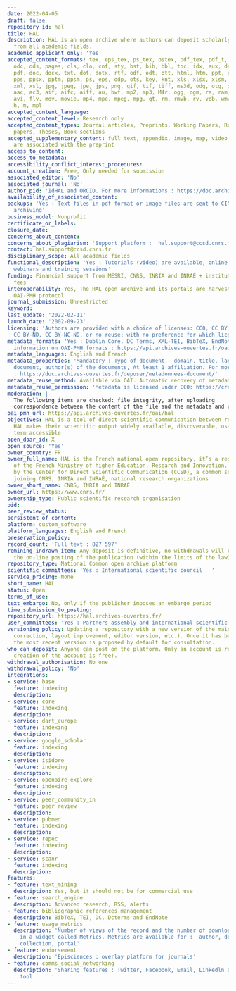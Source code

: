 ```yaml
---
date: 2022-04-05
draft: false
repository_id: hal
title: HAL
description: HAL is an open archive where authors can deposit scholarly documents
  from all academic fields.
academic_applicant_only: 'Yes'
accepted_content_formats: tex, eps_tex, ps_tex, pstex, pdf_tex, pdf_t, pdftex, zip,
  odc, ods, pages, cls, clo, cnf, sty, bst, bib, bbl, toc, idx, aux, def, loc, table,
  pdf, doc, docx, txt, dot, dotx, rtf, odf, odt, ott, html, htm, ppt, pptx, pot, potx,
  pps, ppsx, pptm, ppsm, ps, eps, odp, ots, key, knt, xls, xlsx, xlsm, xltx, xlt,
  xml, xsl, jpg, jpeg, jpe, jps, png, gif, tif, tiff, ms3d, odg, otg, pct, svg, gls,
  aac, ac3, aif, aifc, aiff, au, bwf, mp2, mp3, M4r, ogg, ogm, ra, ram, wma, wav,
  avi, flv, mov, movie, mp4, mpe, mpeg, mpg, qt, rm, rmvb, rv, vob, wmv, m4a, c, py,
  h, m, mpl
accepted_content_language:
accepted_content_level: Research only
accepted_content_types: Journal articles, Preprints, Working Papers, Reports, Conference
  papers, Theses, Book sections
accepted_supplementary_content: full text, appendix, image, map, video, sound. Those
  are associated with the preprint
access_to_content:
access_to_metadata:
accessibility_conflict_interest_procedures:
account_creation: Free, Only needed for submission
associated_editor: 'No'
associated_journal: 'No'
author_pid: 'IdHAL and ORCID. For more informations : https://doc.archives-ouvertes.fr/identifiant-auteur-idhal-cv/'
availability_of_associated_content:
backups: 'Yes : Text files in pdf format or image files are sent to CINES for long-term
  archiving'
business_model: Nonprofit
certificate_or_labels:
closure_date:
concerns_about_content:
concerns_about_plagiarism: 'Support platform :  hal.support@ccsd.cnrs.fr'
contact: hal.support@ccsd.cnrs.fr
disciplinary_scope: All academic fields
functional_description: 'Yes : Tutorials (video) are available, online documentation,
  webinars and training sessions'
funding: Financial support from MESRI, CNRS, INRIA and INRAÉ + institutional portals
  fees
interoperability: Yes, The HAL open archive and its portals are harvestable via the
  OAI-PMH protocol
journal_submission: Unrestricted
keyword:
last_update: '2022-02-11'
launch_date: '2002-09-23'
licensing: 'Authors are provided with a choice of licenses: CC0, CC BY, CC BY-NC,
  CC BY-ND, CC BY-NC-ND, or no reuse; with no preference for which license chosen'
metadata_formats: 'Yes : Dublin Core, DC Terms, XML-TEI, BibTeX, EndNote. For more
  information on OAI-PMH formats : https://api.archives-ouvertes.fr/oai/hal/?verb=ListMetadataFormats'
metadata_languages: English and French
metadata_properties: 'Mandatory : Type of document,  domain, title, language of the
  document, author(s) of the documents, At least 1 affiliation. For more information
  : https://doc.archives-ouvertes.fr/deposer/metadonnees-document/'
metadata_reuse_method: Available via OAI. Automatic recovery of metadata  from crossref
metadata_reuse_permission: 'Metadata is licensed under CC0: https://creativecommons.org/publicdomain/zero/1.0/'
moderation: |-
  The following items are checked: file integrity, after uploading
  correspondence between the content of the file and the metadata and compliance with the publisher's policy for published documents. All repositories with files (full text, appendix, image, map, video, sound) are manually checked before being put online.
oai_pmh_url: https://api.archives-ouvertes.fr/oai/hal
objectives: HAL is a tool of direct scientific communication between researchers.
  HAL makes their scientific output widely available, discoverable, usable and long
  term accessible
open_doar_id: X
open_source: 'Yes'
owner_country: FR
owner_full_name: HAL is the French national open repository, it’s a research infrastructure
  of the French Ministry of higher Education, Research and Innovation. HAL is managed
  by the Center for Direct Scientific Communication (CCSD), a common service unit
  joining CNRS, INRIA and INRAÉ, national research organizations
owner_short_name: CNRS, INRIA and INRAÉ
owner_url: https://www.cnrs.fr/
ownership_type: Public scientific research organisation
pid:
peer_review_status:
persistent_of_content:
platform: custom_software
platform_languages: English and French
preservation_policy:
record_count: 'Full text : 827 597'
remining_indrawn_item: Any deposit is definitive, no withdrawals will be made after
  the on-line posting of the publication (within the limits of the law)
repository_type: National Common open archive platform
scientific_committees: 'Yes : International scientific council   '
service_pricing: None
short_name: HAL
status: Open
terms_of_use:
text_embargo: No, only if the publisher imposes an embargo period
time_submission_to_posting:
repository_url: https://hal.archives-ouvertes.fr/
user_committees: 'Yes : Partners assembly and international scientific council   '
versioning_policy: Updating a repository with a new version of the main file (content
  correction, layout improvement, editor version, etc.). Once it has been put online,
  the most recent version is proposed by default for consultation.
who_can_deposit: Anyone can post on the platform. Only an account is required ( The
  creation of the account is free).
withdrawal_authorisation: No one
withdrawal_policy: 'No'
integrations:
- service: base
  feature: indexing
  description:
- service: core
  feature: indexing
  description:
- service: dart_europe
  feature: indexing
  description:
- service: google_scholar
  feature: indexing
  description:
- service: isidore
  feature: indexing
  description:
- service: openaire_explore
  feature: indexing
  description:
- service: peer_community_in
  feature: peer review
  description:
- service: pubmed
  feature: indexing
  description:
- service: repec
  feature: indexing
  description:
- service: scanr
  feature: indexing
  description:
features:
- feature: text_mining
  description: Yes, but it should not be for commercial use
- feature: search_engine
  description: Advanced research, RSS, alerts
- feature: bibliographic_references_management
  description: BibTeX, TEI, DC, Dcterms and EndNote
- feature: usage_metrics
  description: 'Number of views of the record and the number of downloads of the file
    in a widget called Metrics. Metrics are available for :  author, depositor, structure,
    collection, portal'
- feature: endorsement
  description: 'Episciences : overlay platform for journals'
- feature: comms_social_networking
  description: 'Sharing features : Twitter, Facebook, Email, Linkedln and any communication
    tool      '
---
```



